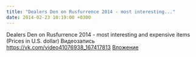 ```yaml
---
title: "Dealers Den on Rusfurrence 2014 - most interesting..."
date: 2014-02-23 10:19:00 +0300
---
```


Dealers Den on Rusfurrence 2014 - most interesting and expensive items (Prices in U.S. dollar)
Видеозапись
<a class="vk-attach" href="https://vk.com/video41076938_167417813">https://vk.com/video41076938_167417813</a>
<a class="vk-attach" href="https://vk.com/video41076938_167417813">Вложение</a>
